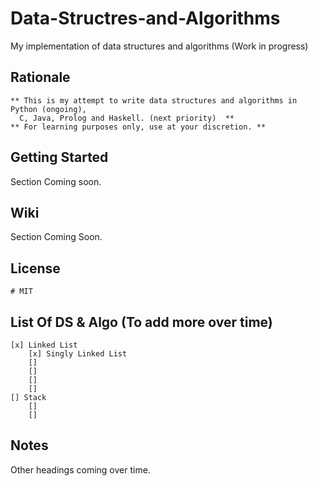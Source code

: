 # Data-Structres-and-Algorithms
My implementation of data structures and algorithms (Work in progress)

## Rationale 
    ** This is my attempt to write data structures and algorithms in Python (ongoing), 
      C, Java, Prolog and Haskell. (next priority)  **
    ** For learning purposes only, use at your discretion. **

## Getting Started 
  Section Coming soon.
  
## Wiki 
  Section Coming Soon. 
  
## License
    # MIT
    
## List Of DS & Algo (To add more over time)
    [x] Linked List 
        [x] Singly Linked List
        []   
        []
        []  
        []   
    [] Stack 
        []
        []
        
## Notes
Other headings coming over time.
